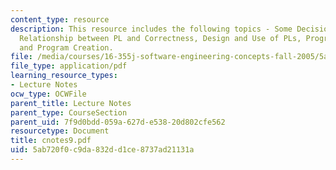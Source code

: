 ```yaml
---
content_type: resource
description: This resource includes the following topics - Some Decision Factors,
  Relationship between PL and Correctness, Design and Use of PLs, Program Comprehension,
  and Program Creation.
file: /media/courses/16-355j-software-engineering-concepts-fall-2005/5ab720f0c9da832dd1ce8737ad21131a_cnotes9.pdf
file_type: application/pdf
learning_resource_types:
- Lecture Notes
ocw_type: OCWFile
parent_title: Lecture Notes
parent_type: CourseSection
parent_uid: 7f9d0bdd-059a-627d-e538-20d802cfe562
resourcetype: Document
title: cnotes9.pdf
uid: 5ab720f0-c9da-832d-d1ce-8737ad21131a
---
```

